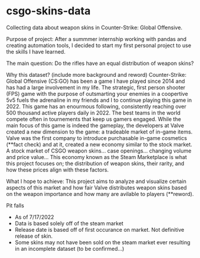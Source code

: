 # csgo-skins-data
Collecting data about weapon skins in Counter-Strike: Global Offensive.

Purpose of project:
After a summmer internship working with pandas and creating automation tools, I decided to start my first personal project to use the skills I have learned. 

The main question:
Do the rifles have an equal distribution of weapon skins?

Why this dataset? (include more background and reword)
Counter-Strike: Global Offensive (CS:GO) has been a game I have played since 2014 and has had a large involvement in my life. The strategic, first person shooter (FPS) game with the purpose of outsmarting your enemies in a coopertive 5v5 fuels the adrenaline in my friends and I to continue playing this game in 2022. This game has an enourmous following, consistently reaching over 500 thousand active players daily in 2022. The best teams in the world compete often in tournements that keep us gamers engaged. 
While the main focus of this game is indeed the gameplay, the developers at Valve created a new dimension to the game: a tradeable market of in-game items. Valve was the first company to introduce purchasable in-game cosmetics (**fact check) and at it, created a new economy similar to the stock market. A stock market of CSGO weapon skins... case openings... changing volume and price value... 
This economy known as the Steam Marketplace is what this project focuses on; the distribution of weapon skins, their rarity, and how these prices align with these factors.

What I hope to achieve:
This project aims to analyze and visualize certain aspects of this market and how fair Valve distributes weapon skins based on the weapon importance and how many are avilable to players (**reword).

Pit falls
- As of 7/17/2022
- Data is based solely off of the steam market
- Release date is based off of first occurance on market. Not definitive release of skin.
- Some skins may not have been sold on the steam market ever resulting in an incomplete dataset (to be confirmed...)
